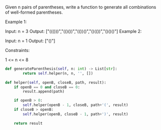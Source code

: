 Given n pairs of parentheses, write a function to generate all combinations of well-formed parentheses.

 

Example 1:

Input: n = 3
Output: ["((()))","(()())","(())()","()(())","()()()"]
Example 2:

Input: n = 1
Output: ["()"]
 

Constraints:

1 <= n <= 8



```python
def generateParenthesis(self, n: int) -> List[str]:
        return self.helper(n, n, '', [])
    
def helper(self, openB, closeB, path, result):
    if openB == 0 and closeB == 0:
        result.append(path)

    if openB > 0:
        self.helper(openB - 1, closeB, path+'(', result)
    if closeB > openB:
        self.helper(openB, closeB - 1, path+')', result)
        
    return result
```
